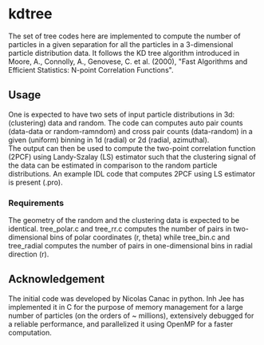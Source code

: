 # kdtree 
 The set of tree codes here are implemented to compute the number of particles 
 in a given separation for all the particles in a 3-dimensional particle distribution data. 
 It follows the KD tree algorithm introduced in Moore, A., Connolly, A., Genovese, C. et al. (2000),
 "Fast Algorithms and Efficient Statistics: N-point Correlation Functions".

## Usage
 One is expected to have two sets of input particle distributions in 3d: (clustering) data and random. 
 The code can computes auto pair counts (data-data or random-ramndom) and cross pair counts (data-random)
 in a given (uniform) binning in 1d (radial) or 2d (radial, azimuthal).  
 The output can then be used to compute the two-point correlation function (2PCF) using Landy-Szalay (LS) estimator
 such that the clustering signal of the data can be estimated in comparison to the random particle distributions.
 An example IDL code that computes 2PCF using LS estimator is present (.pro).

### Requirements
 The geometry of the random and the clustering data is expected to be identical.
 tree_polar.c and tree_rr.c computes the number of pairs in two-dimensional bins of polar coordinates (r, theta)
 while tree_bin.c and tree_radial computes the number of pairs in one-dimensional bins in radial direction (r).
 
## Acknowledgement
 The initial code was developed by Nicolas Canac in python. Inh Jee has implemented it in C for the purpose of
 memory management for a large number of particles (on the orders of ~ millions), extensively debugged for a reliable
 performance, and parallelized it using OpenMP for a faster computation. 
